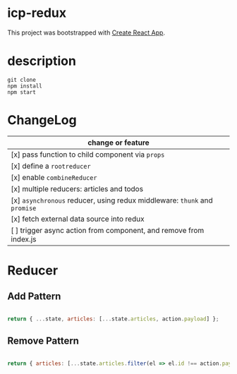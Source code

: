 # icp-redux

This project was bootstrapped with [Create React App](https://github.com/facebookincubator/create-react-app).

# description

```
git clone
npm install
npm start
```

# ChangeLog

| change or feature |
|-------------------|
| [x] pass function to child component via `props` |
| [x] define a `rootreducer` |
| [x] enable `combineReducer` |
| [x] multiple reducers: articles and todos |
| [x] `asynchronous` reducer, using redux middleware: `thunk` and `promise` |
| [x] fetch external data source into redux |
| [ ] trigger async action from component, and remove from index.js |


# Reducer

## Add Pattern

```javascript

return { ...state, articles: [...state.articles, action.payload] };
```

## Remove Pattern

```javascript

return { articles: [...state.articles.filter(el => el.id !== action.payload.id)] }
```
